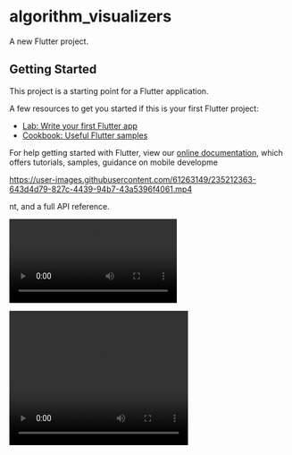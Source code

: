 # algorithm_visualizers

A new Flutter project.

## Getting Started

This project is a starting point for a Flutter application.

A few resources to get you started if this is your first Flutter project:

- [Lab: Write your first Flutter app](https://flutter.dev/docs/get-started/codelab)
- [Cookbook: Useful Flutter samples](https://flutter.dev/docs/cookbook)

For help getting started with Flutter, view our
[online documentation](https://flutter.dev/docs), which offers tutorials,
samples, guidance on mobile developme

https://user-images.githubusercontent.com/61263149/235212363-643d4d79-827c-4439-94b7-43a5396f4061.mp4

nt, and a full API reference.

![Alt text for the video](screen-recording-2023-04-28-at-103454-pm_nipq73AO.mp4)

<video width="320" height="240" controls>
  <source src="screen-recording-2023-04-28-at-103454-pm_nipq73AO.mp4" type="video/mp4">

</video>
